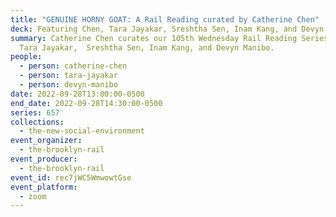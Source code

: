```yaml
---
title: "GENUINE HORNY GOAT: A Rail Reading curated by Catherine Chen"
deck: Featuring Chen, Tara Jayakar, Sreshtha Sen, Inam Kang, and Devyn Manibo
summary: Catherine Chen curates our 105th Wednesday Rail Reading Series with
  Tara Jayakar,  Sreshtha Sen, Inam Kang, and Devyn Manibo.
people:
  - person: catherine-chen
  - person: tara-jayakar
  - person: devyn-manibo
date: 2022-09-28T13:00:00-0500
end_date: 2022-09-28T14:30:00-0500
series: 657
collections:
  - the-new-social-environment
event_organizer:
  - the-brooklyn-rail
event_producer:
  - the-brooklyn-rail
event_id: rec7jWC5WmwowtGse
event_platform:
  - zoom
---
```

